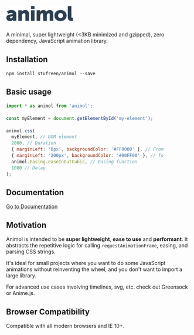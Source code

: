 <img src="./wordmark.svg" alt="animol logo" title="animol" style="width: 13em; margin-bottom: 2em; display: block;" />

A minimal, super lightweight (<3KB minimized and gzipped), zero dependency, JavaScript animation library.

<ClientOnly>
  <Frontpage/>
</ClientOnly>

## Installation
```
npm install stufreen/animol --save
```

## Basic usage
```javascript
import * as animol from 'animol';

const myElement = document.getElementById('my-element');

animol.css(
  myElement, // DOM element
  2000, // Duration
  { marginLeft: '0px', backgroundColor: '#FF0000' }, // From
  { marginLeft: '200px', backgroundColor: '#00FF00' }, // To
  animol.Easing.easeInOutCubic, // Easing function
  1000 // Delay
);
```

## Documentation

[Go to Documentation](/documentation.html)

## Motivation
Animol is intended to be **super lightweight**, **ease to use** and **performant**. It abstracts the repetitive logic for calling `requestAnimationFrame`, easing, and parsing CSS strings.

It's ideal for small projects where you want to do some JavaScript animations without reinventing the wheel, and you don't want to import a large library.

For advanced use cases involving timelines, svg, etc. check out Greensock or Anime.js.

## Browser Compatibility
Compatible with all modern browsers and IE 10+.